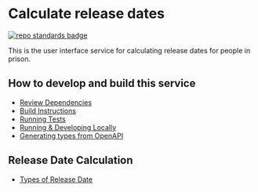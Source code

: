 
# Calculate release dates

[![repo standards badge](https://img.shields.io/badge/dynamic/json?color=blue&style=for-the-badge&logo=github&label=MoJ%20Compliant&query=%24.data%5B%3F%28%40.name%20%3D%3D%20%22calculate-release-dates%22%29%5D.status&url=https%3A%2F%2Foperations-engineering-reports.cloud-platform.service.justice.gov.uk%2Fgithub_repositories)](https://operations-engineering-reports.cloud-platform.service.justice.gov.uk/github_repositories#calculate-release-dates "Link to report")

This is the user interface service for calculating release dates for people in prison.

## How to develop and build this service

* [Review Dependencies](docs/dependencies.md)
* [Build Instructions](docs/build.md)
* [Running Tests](docs/tests.md)
* [Running & Developing Locally](docs/development.md)
* [Generating types from OpenAPI](docs/generating-openapi.md)

## Release Date Calculation

* [Types of Release Date](docs/release-date-types.md)



